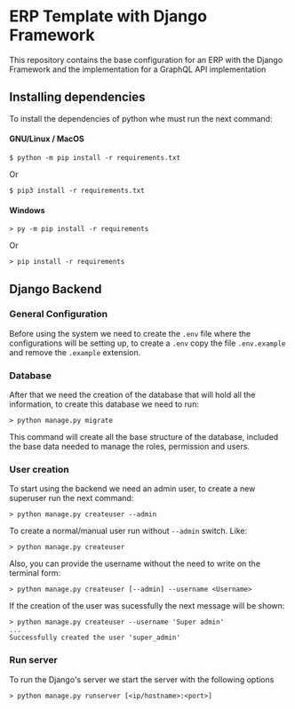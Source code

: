 # ERP Template with Django Framework

This repository contains the base configuration
for an ERP with the Django Framework and the implementation
for a GraphQL API implementation

## Installing dependencies

To install the dependencies of python whe must run the next command:

#### GNU/Linux / MacOS

```
$ python -m pip install -r requirements.txt
```

Or

```
$ pip3 install -r requirements.txt
```

#### Windows

```
> py -m pip install -r requirements
```

Or

```
> pip install -r requirements
```

## Django Backend

### General Configuration

Before using the system we need to create the `.env` file where
the configurations will be setting up, to create a `.env` copy the file
`.env.example` and remove the `.example` extension.

### Database

After that we need the creation of the database that will hold all the information,
to create this database we need to run:

```
> python manage.py migrate
```

This command will create all the base structure of the database, included the base data needed to manage the roles, permission and users.

### User creation

To start using the backend we need an admin user, to create a new
superuser run the next command:

```
> python manage.py createuser --admin
```

To create a normal/manual user run without `--admin` switch. Like:

```
> python manage.py createuser
```

Also, you can provide the username without the need to write on the
terminal form:

```
> python manage.py createuser [--admin] --username <Username>
```

If the creation of the user was sucessfully the next message will be
shown:

```
> python manage.py createuser --username 'Super admin'
...
Successfully created the user 'super_admin'
```

### Run server

To run the Django's server we start the server with the following options

```
> python manage.py runserver [<ip/hostname>:<port>]
```
